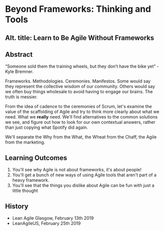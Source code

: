 # Beyond Frameworks: Thinking and Tools

## Alt. title: Learn to Be Agile Without Frameworks


## Abstract

“Someone sold them the training wheels, but they don’t have the bike yet” - Kyle Bremner.

Frameworks. Methodologies. Ceremonies. Manifestos. Some would say they represent the collective wisdom of our community. Others would say we often buy things wholesale to avoid having to engage our brains. The truth is messier.

From the idea of cadence to the ceremonies of Scrum, let's examine the value of the scaffolding of Agile and try to think more clearly about what we need. What we __really__ need. We'll find alternatives to the common solutions we see, and figure out how to look for our own contextual answers, rather than just copying what Spotify did again.

We'll separate the Why from the What, the Wheat from the Chaff, the Agile from the marketing.

## Learning Outcomes

1. You'll see why Agile is not about frameworks, it's about people!
2. You'll get a bunch of new ways of using Agile tools that aren't part of a heavy framework.
3. You'll see that the things you dislike about Agile can be fun with just a little thought

## History

* Lean Agile Glasgow, February 13th 2019
* LeanAgileUS, February 25th 2019
